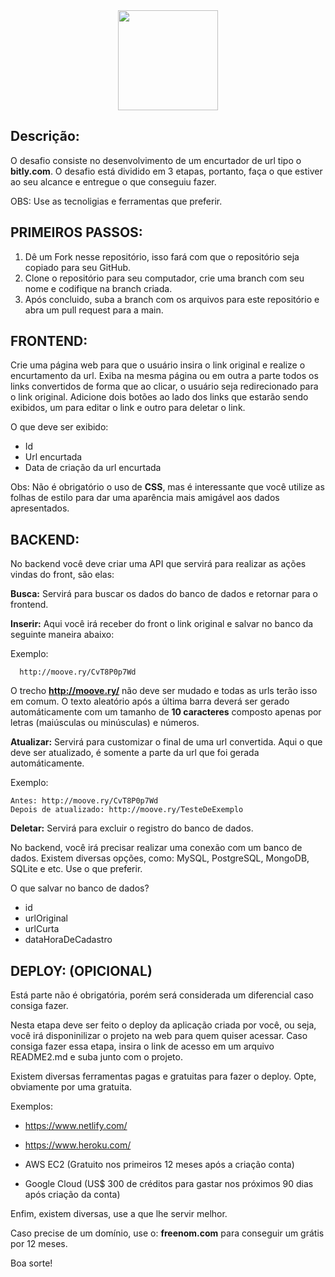 <div align="center">
  <img width="160px" heigth="auto" src="https://moovery.com.br/static/media/logoMoovery2.2cf3a421.svg">
</div>

## Descrição:

O desafio consiste no desenvolvimento de um encurtador de url tipo o <strong>bitly.com</strong>.
O desafio está dividido em 3 etapas, portanto, faça o que estiver ao seu alcance e entregue o que conseguiu fazer.

OBS: Use as tecnoligias e ferramentas que preferir.

## PRIMEIROS PASSOS:

1. Dê um Fork nesse repositório, isso fará com que o repositório seja copiado para seu GitHub.
2. Clone o repositório para seu computador, crie uma branch com seu nome e codifique na branch criada.
3. Após concluido, suba a branch com os arquivos para este repositório e abra um pull request para a main.

## FRONTEND:

Crie uma página web para que o usuário insira o link original e realize o encurtamento da url.
Exiba na mesma página ou em outra a parte todos os links convertidos de forma que ao clicar, o usuário seja redirecionado para o link original. Adicione dois botões ao lado dos links que estarão sendo exibidos, um para editar o link e outro para deletar o link.

O que deve ser exibido:

- Id
- Url encurtada
- Data de criação da url encurtada

Obs: Não é obrigatório o uso de <strong>CSS</strong>, mas é interessante que você utilize as folhas de estilo para dar uma aparência mais amigável aos dados apresentados.

## BACKEND:

No backend você deve criar uma API que servirá para realizar as ações vindas do front, são elas:

<strong>Busca:</strong> Servirá para buscar os dados do banco de dados e retornar para o frontend.

<strong>Inserir:</strong> Aqui você irá receber do front o link original e salvar no banco da seguinte maneira abaixo:

  Exemplo:
    
      http://moove.ry/CvT8P0p7Wd
  
O trecho <strong>http://moove.ry/</strong> não deve ser mudado e todas as urls terão isso em comum. O texto aleatório após a última barra deverá ser gerado automáticamente com um tamanho de <strong>10 caracteres</strong> composto apenas por letras (maiúsculas ou minúsculas) e números.

<strong>Atualizar:</strong> Servirá para customizar o final de uma url convertida. Aqui o que deve ser atualizado, é somente a parte da url que foi gerada automáticamente.

  Exemplo:

    Antes: http://moove.ry/CvT8P0p7Wd
    Depois de atualizado: http://moove.ry/TesteDeExemplo
    
<strong>Deletar:</strong> Servirá para excluir o registro do banco de dados.

No backend, você irá precisar realizar uma conexão com um banco de dados. Existem diversas opções, como: MySQL, PostgreSQL, MongoDB, SQLite e etc. Use o que preferir.

O que salvar no banco de dados?

- id
- urlOriginal
- urlCurta
- dataHoraDeCadastro

## DEPLOY: (OPICIONAL)

Está parte não é obrigatória, porém será considerada um diferencial caso consiga fazer.

Nesta etapa deve ser feito o deploy da aplicação criada por você, ou seja, você irá disponinilizar o projeto na web para quem quiser acessar. Caso consiga fazer essa etapa, insira o link de acesso em um arquivo README2.md e suba junto com o projeto.

Existem diversas ferramentas pagas e gratuitas para fazer o deploy. Opte, obviamente por uma gratuita.

Exemplos:

- https://www.netlify.com/
- https://www.heroku.com/

- AWS EC2 (Gratuito nos primeiros 12 meses após a criação conta)
- Google Cloud (US$ 300 de créditos para gastar nos próximos 90 dias após criação da conta)

Enfim, existem diversas, use a que lhe servir melhor.

Caso precise de um domínio, use o: <strong>freenom.com</strong> para conseguir um grátis por 12 meses.

Boa sorte!
